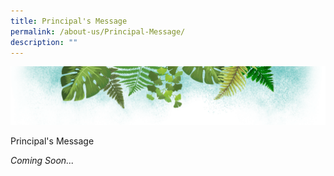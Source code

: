 ```yaml
---
title: Principal's Message
permalink: /about-us/Principal-Message/
description: ""
---
```

![](/images/Banner.png)

Principal's Message

_Coming Soon..._